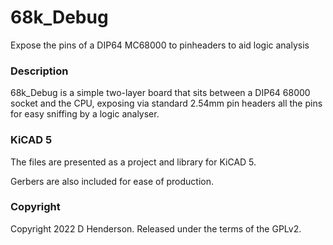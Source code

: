 # 68k_Debug
Expose the pins of a DIP64 MC68000 to pinheaders to aid logic analysis
### Description
68k_Debug is a simple two-layer board that sits between a DIP64 68000 socket and the CPU, exposing via standard 2.54mm pin headers all the pins for easy sniffing by a logic analyser.
### KiCAD 5
The files are presented as a project and library for KiCAD 5. 

Gerbers are also included for ease of production.
### Copyright
Copyright 2022 D Henderson. Released under the terms of the GPLv2.
